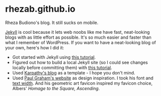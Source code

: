 # rhezab.github.io
Rheza Budiono's blog. It still sucks on mobile.

[Jekyll](https://jekyllrb.com/) is cool because it lets web noobs like me have fast, neat-looking blogs with as little effort as possible. It's so much easier and faster than what I remember of WordPress. If you want to have a neat-looking blog of your own, here's how I did it:

* Got started with Jekyll using [this tutorial](http://jmcglone.com/guides/github-pages/#css).
* Figured out how to build a local Jekyll site (so I could see changes locally before committing them) with [this tutorial](https://help.github.com/articles/setting-up-your-github-pages-site-locally-with-jekyll/#step-4-build-your-local-jekyll-site).
* Used [Karpathy's blog](https://help.github.com/articles/setting-up-your-github-pages-site-locally-with-jekyll/#step-4-build-your-local-jekyll-site) as a template - I hope you don't mind.
* Used [Paul Graham's website](http://paulgraham.com/index.html) as design inspiration. I took his font and [text width](http://paulgraham.com/gfaq.html). And his geometric art favicon inspired my favicon choice, Albers' *Homage to the Square, Ascending*.
